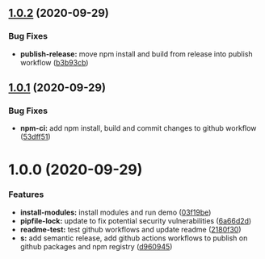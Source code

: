 ## [1.0.2](https://github.com/Robert-OP/layers-gl/compare/v1.0.1...v1.0.2) (2020-09-29)


### Bug Fixes

* **publish-release:** move npm install and build from release into publish workflow ([b3b93cb](https://github.com/Robert-OP/layers-gl/commit/b3b93cb20e022976c49cc5578fc48e1610f4d000))

## [1.0.1](https://github.com/Robert-OP/layers-gl/compare/v1.0.0...v1.0.1) (2020-09-29)


### Bug Fixes

* **npm-ci:** add npm install, build and commit changes to github workflow ([53dff51](https://github.com/Robert-OP/layers-gl/commit/53dff5132dd17540d0dc8e6ae26795f51d46563f))

# 1.0.0 (2020-09-29)


### Features

* **install-modules:** install modules and run demo ([03f19be](https://github.com/Robert-OP/layers-gl/commit/03f19befc4de0612edf4f716340e478252ff79fd))
* **pipfile-lock:** update to fix potential security vulnerabilities ([6a66d2d](https://github.com/Robert-OP/layers-gl/commit/6a66d2df4b5249564d78d8c8c01def8184aff390))
* **readme-test:** test github workflows and update readme ([2180f30](https://github.com/Robert-OP/layers-gl/commit/2180f30d8391c358852460dea95d5cb9fa5f4dab))
* **s:** add semantic release, add github actions workflows to publish on github packages and npm registry ([d960945](https://github.com/Robert-OP/layers-gl/commit/d960945f709da8491ed504c567cae08d739552c9))
